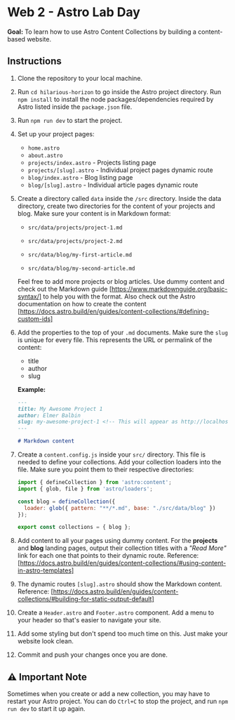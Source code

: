 # Web 2 - Astro Lab Day

**Goal:** To learn how to use Astro Content Collections by building a content-based website.

## Instructions

1. Clone the repository to your local machine.
2. Run `cd hilarious-horizon` to go inside the Astro project directory. Run `npm install` to install the node packages/dependencies required by Astro listed inside the `package.json` file.
3. Run `npm run dev` to start the project.
4. Set up your project pages:

    - `home.astro`
    - `about.astro`
    - `projects/index.astro` - Projects listing page
    - `projects/[slug].astro` - Individual project pages dynamic route
    - `blog/index.astro` - Blog listing page
    - `blog/[slug].astro` - Individual article pages dynamic route

5. Create a directory called `data` inside the `/src` directory. Inside the data directory, create two directories for the content of your projects and blog. Make sure your content is in Markdown format:

    - `src/data/projects/project-1.md`
    - `src/data/projects/project-2.md`

    - `src/data/blog/my-first-article.md`
    - `src/data/blog/my-second-article.md`

    Feel free to add more projects or blog articles. Use dummy content and check out the Markdown guide [https://www.markdownguide.org/basic-syntax/] to help you with the format. Also check out the Astro documentation on how to create the content [https://docs.astro.build/en/guides/content-collections/#defining-custom-ids]

6. Add the properties to the top of your `.md` documents. Make sure the `slug` is unique for every file. This represents the URL or permalink of the content:

    - title
    - author
    - slug

    **Example:**

    ```md
    ---
    title: My Awesome Project 1
    author: Elmer Balbin
    slug: my-awesome-project-1 <!-- This will appear as http://localhost:4321/projects/my-awesome-project-1 -->
    ---

    # Markdown content
    ```

7. Create a `content.config.js` inside your `src/` directory. This file is needed to define your collections. Add your collection loaders into the file. Make sure you point them to their respective directories:

    ```js
    import { defineCollection } from 'astro:content';
    import { glob, file } from 'astro/loaders';

    const blog = defineCollection({
      loader: glob({ pattern: "**/*.md", base: "./src/data/blog" })
    });

    export const collections = { blog };
    ```

8. Add content to all your pages using dummy content. For the **projects** and **blog** landing pages, output their collection titles with a *"Read More"* link for each one that points to their dynamic route. Reference: [https://docs.astro.build/en/guides/content-collections/#using-content-in-astro-templates]

9. The dynamic routes `[slug].astro` should show the Markdown content. Reference: [https://docs.astro.build/en/guides/content-collections/#building-for-static-output-default]

10. Create a `Header.astro` and `Footer.astro` component. Add a menu to your header so that's easier to navigate your site.

11. Add some styling but don't spend too much time on this. Just make your website look clean.

12. Commit and push your changes once you are done.

## ⚠️ Important Note

Sometimes when you create or add a new collection, you may have to restart your Astro project. You can do `Ctrl+C` to stop the project, and run `npm run dev` to start it up again.
